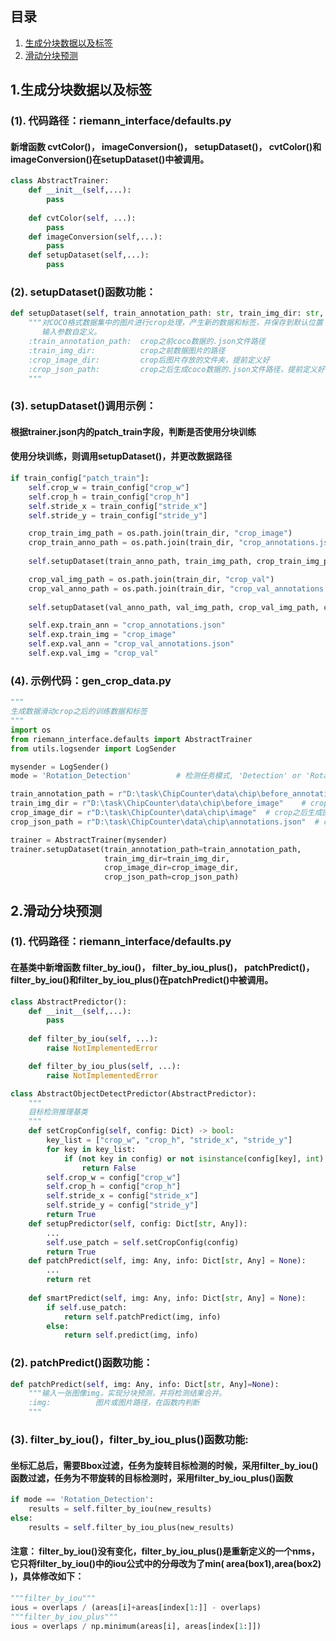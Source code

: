 ## 目录
1. [生成分块数据以及标签]()
2. [滑动分块预测]()




## 1.生成分块数据以及标签

### (1). 代码路径：riemann_interface/defaults.py
#### 新增函数 cvtColor()， imageConversion()， setupDataset()，  cvtColor()和imageConversion()在setupDataset()中被调用。
```python
class AbstractTrainer:
    def __init__(self,...):
        pass
    
    def cvtColor(self, ...):
        pass
    def imageConversion(self,...):
        pass
    def setupDataset(self,...):
        pass

```



### (2). setupDataset()函数功能：

```python
def setupDataset(self, train_annotation_path: str, train_img_dir: str, crop_image_dir: str, crop_json_path: str):
    """对COCO格式数据集中的图片进行crop处理，产生新的数据和标签，并保存到默认位置（模型训练时使用新产生的数据集训练）。
       输入参数自定义。
    :train_annotation_path:  crop之前coco数据的.json文件路径
    :train_img_dir:          crop之前数据图片的路径
    :crop_image_dir:         crop后图片存放的文件夹，提前定义好
    :crop_json_path:         crop之后生成coco数据的.json文件路径，提前定义好
    """

```

### (3). setupDataset()调用示例：
#### 根据trainer.json内的patch_train字段，判断是否使用分块训练
#### 使用分块训练，则调用setupDataset()，并更改数据路径
```python
if train_config["patch_train"]:
    self.crop_w = train_config["crop_w"]
    self.crop_h = train_config["crop_h"]
    self.stride_x = train_config["stride_x"]
    self.stride_y = train_config["stride_y"]

    crop_train_img_path = os.path.join(train_dir, "crop_image")
    crop_train_anno_path = os.path.join(train_dir, "crop_annotations.json")
    
    self.setupDataset(train_anno_path, train_img_path, crop_train_img_path, crop_train_anno_path)

    crop_val_img_path = os.path.join(train_dir, "crop_val")
    crop_val_anno_path = os.path.join(train_dir, "crop_val_annotations.json")
    
    self.setupDataset(val_anno_path, val_img_path, crop_val_img_path, crop_val_anno_path)

    self.exp.train_ann = "crop_annotations.json"
    self.exp.train_img = "crop_image"
    self.exp.val_ann = "crop_val_annotations.json"
    self.exp.val_img = "crop_val"
```

### (4). 示例代码：gen_crop_data.py


```python
"""
生成数据滑动crop之后的训练数据和标签
"""
import os
from riemann_interface.defaults import AbstractTrainer
from utils.logsender import LogSender

mysender = LogSender()
mode = 'Rotation_Detection'          # 检测任务模式, 'Detection' or 'Rotation_Detection', 默认为'Rotation_Detection'

train_annotation_path = r"D:\task\ChipCounter\data\chip\before_annotations.json"  # crop之前coco数据的.json文件
train_img_dir = r"D:\task\ChipCounter\data\chip\before_image"    # crop之前的coco数据对应的图片文件夹
crop_image_dir = r"D:\task\ChipCounter\data\chip\image"  # crop之后生成图片的文件夹，(路径必须存在)
crop_json_path = r"D:\task\ChipCounter\data\chip\annotations.json"  # crop之后生成coco数据的.json文件(路径可以不存在)

trainer = AbstractTrainer(mysender)
trainer.setupDataset(train_annotation_path=train_annotation_path, 
                     train_img_dir=train_img_dir, 
                     crop_image_dir=crop_image_dir, 
                     crop_json_path=crop_json_path)

```





## 2.滑动分块预测

### (1). 代码路径：riemann_interface/defaults.py

#### 在基类中新增函数 filter_by_iou()， filter_by_iou_plus()， patchPredict()，  filter_by_iou()和filter_by_iou_plus()在patchPredict()中被调用。


```python
class AbstractPredictor():
    def __init__(self,...):
        pass
    
    def filter_by_iou(self, ...):
        raise NotImplementedError

    def filter_by_iou_plus(self, ...):
        raise NotImplementedError

class AbstractObjectDetectPredictor(AbstractPredictor):
    """
    目标检测推理基类
    """
    def setCropConfig(self, config: Dict) -> bool:
        key_list = ["crop_w", "crop_h", "stride_x", "stride_y"]
        for key in key_list:
            if (not key in config) or not isinstance(config[key], int):
                return False
        self.crop_w = config["crop_w"]
        self.crop_h = config["crop_h"]
        self.stride_x = config["stride_x"]
        self.stride_y = config["stride_y"]
        return True
    def setupPredictor(self, config: Dict[str, Any]):
        ...
        self.use_patch = self.setCropConfig(config)
        return True
    def patchPredict(self, img: Any, info: Dict[str, Any] = None): 
        ...
        return ret
    
    def smartPredict(self, img: Any, info: Dict[str, Any] = None):
        if self.use_patch:
            return self.patchPredict(img, info)
        else:
            return self.predict(img, info)

```



### (2). patchPredict()函数功能：

```python
def patchPredict(self, img: Any, info: Dict[str, Any]=None):
    """输入一张图像img，实现分块预测，并将检测结果合并。
    :img:          图片或图片路径，在函数内判断
    """

```



###  (3). filter_by_iou()，filter_by_iou_plus()函数功能:

#### 坐标汇总后，需要Bbox过滤，任务为旋转目标检测的时候，采用filter_by_iou()函数过滤，任务为不带旋转的目标检测时，采用filter_by_iou_plus()函数
```python
if mode == 'Rotation_Detection':
    results = self.filter_by_iou(new_results)
else:
    results = self.filter_by_iou_plus(new_results)
```


#### **注意：** filter_by_iou()没有变化，filter_by_iou_plus()是重新定义的一个nms，它只将filter_by_iou()中的iou公式中的分母改为了min( area(box1),area(box2) )，具体修改如下：


```python
"""filter_by_iou"""
ious = overlaps / (areas[i]+areas[index[1:]] - overlaps)
"""filter_by_iou_plus"""
ious = overlaps / np.minimum(areas[i], areas[index[1:]])
```